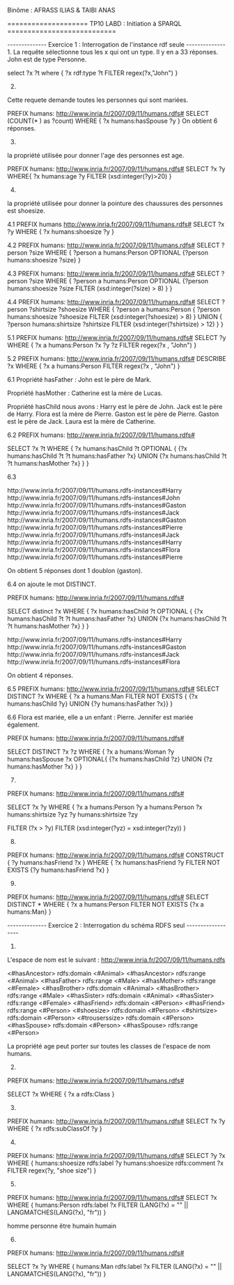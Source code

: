 Binôme : AFRASS ILIAS & TAIBI ANAS


==================== TP10 LABD : Initiation à SPARQL ===========================

-------------- Exercice 1 : Interrogation de l'instance rdf seule --------------
1.
La requête sélectionne tous les x qui ont un type.
Il y en a 33 réponses.
John est de type Personne.

select ?x ?t where {
  ?x rdf:type ?t
  FILTER regex(?x,"John")
}

2.
Cette requete demande toutes les personnes qui sont mariées.

PREFIX humans: <http://www.inria.fr/2007/09/11/humans.rdfs#>
SELECT (COUNT(* ) as ?count) WHERE {
  ?x humans:hasSpouse ?y
}
On obtient 6 réponses.

3.
la propriété utilisée pour donner l'age des personnes est age.

PREFIX humans: <http://www.inria.fr/2007/09/11/humans.rdfs#>
SELECT ?x ?y WHERE{
  ?x humans:age ?y
  FILTER (xsd:integer(?y)>20)
}

4.
la propriété utilisée pour donner la pointure des chaussures des personnes est shoesize.

4.1
PREFIX humans <http://www.inria.fr/2007/09/11/humans.rdfs#>
SELECT ?x ?y WHERE
{
    ?x humans:shoesize ?y
}

4.2
PREFIX humans: <http://www.inria.fr/2007/09/11/humans.rdfs#>
SELECT ?person ?size WHERE
{
    ?person a humans:Person
    OPTIONAL {?person humans:shoesize ?size}
}

4.3
PREFIX humans: <http://www.inria.fr/2007/09/11/humans.rdfs#>
SELECT ?person ?size WHERE
{
    ?person a humans:Person
    OPTIONAL {?person humans:shoesize ?size
        FILTER (xsd:integer(?size) > 8)
    }
}

4.4
PREFIX humans: <http://www.inria.fr/2007/09/11/humans.rdfs#>
SELECT ?person ?shirtsize ?shoesize WHERE
{
    ?person a humans:Person
    {
        ?person humans:shoesize ?shoesize
        FILTER (xsd:integer(?shoesize) > 8)
    } UNION
    {
        ?person humans:shirtsize ?shirtsize
        FILTER (xsd:integer(?shirtsize) > 12)
    }
}

5.1
PREFIX humans: <http://www.inria.fr/2007/09/11/humans.rdfs#>
SELECT ?y WHERE {
  ?x a humans:Person
  ?x  ?y ?z
  FILTER regex(?x , "John")
}

5.2
PREFIX humans: <http://www.inria.fr/2007/09/11/humans.rdfs#>
DESCRIBE ?x WHERE {
  ?x a humans:Person
  FILTER regex(?x , "John")
}

6.1
Propriété hasFather :
John est le père de Mark.

Propriété hasMother :
Catherine est la mère de Lucas.

Propriété hasChild nous avons :
Harry est le père de John.
Jack est le père de Harry.
Flora est la mère de Pierre.
Gaston est le père de Pierre.
Gaston est le père de Jack.
Laura est la mère de Catherine.

6.2
PREFIX humans: <http://www.inria.fr/2007/09/11/humans.rdfs#>

SELECT ?x ?t WHERE
{
 ?x humans:hasChild ?t
OPTIONAL {
{?x humans:hasChild ?t
?t humans:hasFather ?x}
UNION
{?x humans:hasChild ?t
?t humans:hasMother ?x}
}
}

6.3
<?xml version="1.0" ?>
<sparql xmlns='http://www.w3.org/2005/sparql-results#'>
<head>
<variable name='x'/>
<variable name='t'/>
</head>
<results>
<result>
<binding name='x'><uri>http://www.inria.fr/2007/09/11/humans.rdfs-instances#Harry</uri></binding>
<binding name='t'><uri>http://www.inria.fr/2007/09/11/humans.rdfs-instances#John</uri></binding>
</result>
<result>
<binding name='x'><uri>http://www.inria.fr/2007/09/11/humans.rdfs-instances#Gaston</uri></binding>
<binding name='t'><uri>http://www.inria.fr/2007/09/11/humans.rdfs-instances#Jack</uri></binding>
</result>
<result>
<binding name='x'><uri>http://www.inria.fr/2007/09/11/humans.rdfs-instances#Gaston</uri></binding>
<binding name='t'><uri>http://www.inria.fr/2007/09/11/humans.rdfs-instances#Pierre</uri></binding>
</result>
<result>
<binding name='x'><uri>http://www.inria.fr/2007/09/11/humans.rdfs-instances#Jack</uri></binding>
<binding name='t'><uri>http://www.inria.fr/2007/09/11/humans.rdfs-instances#Harry</uri></binding>
</result>
<result>
<binding name='x'><uri>http://www.inria.fr/2007/09/11/humans.rdfs-instances#Flora</uri></binding>
<binding name='t'><uri>http://www.inria.fr/2007/09/11/humans.rdfs-instances#Pierre</uri></binding>
</result>
</results>
</sparql>

On obtient 5 réponses dont 1 doublon (gaston).

6.4
on ajoute le mot DISTINCT.

PREFIX humans: <http://www.inria.fr/2007/09/11/humans.rdfs#>

SELECT distinct ?x  WHERE
{
 ?x humans:hasChild ?t
OPTIONAL {
{?x humans:hasChild ?t
?t humans:hasFather ?x}
UNION
{?x humans:hasChild ?t
?t humans:hasMother ?x}
}
}

<?xml version="1.0" ?>
<sparql xmlns='http://www.w3.org/2005/sparql-results#'>
<head>
<variable name='x'/>
</head>
<results>
<result>
<binding name='x'><uri>http://www.inria.fr/2007/09/11/humans.rdfs-instances#Harry</uri></binding>
</result>
<result>
<binding name='x'><uri>http://www.inria.fr/2007/09/11/humans.rdfs-instances#Gaston</uri></binding>
</result>
<result>
<binding name='x'><uri>http://www.inria.fr/2007/09/11/humans.rdfs-instances#Jack</uri></binding>
</result>
<result>
<binding name='x'><uri>http://www.inria.fr/2007/09/11/humans.rdfs-instances#Flora</uri></binding>
</result>
</results>
</sparql>

On obtient 4 réponses.

6.5
PREFIX humans: <http://www.inria.fr/2007/09/11/humans.rdfs#>
SELECT DISTINCT ?x WHERE {
  ?x a humans:Man
  FILTER NOT EXISTS {
    {?x humans:hasChild ?y}
    UNION
    {?y humans:hasFather ?x}}
}

6.6
Flora est mariée, elle a un enfant : Pierre. Jennifer est mariée également.

PREFIX humans: <http://www.inria.fr/2007/09/11/humans.rdfs#>

SELECT DISTINCT ?x ?z WHERE {
  ?x a humans:Woman
  ?y humans:hasSpouse ?x
  OPTIONAL{
  {?x humans:hasChild ?z}
  UNION
  {?z humans:hasMother ?x}
}
}

7.


PREFIX humans: <http://www.inria.fr/2007/09/11/humans.rdfs#>

SELECT ?x ?y WHERE {
?x a humans:Person
?y a humans:Person
?x humans:shirtsize ?yz
?y humans:shirtsize ?zy

FILTER (?x > ?y)
FILTER (xsd:integer(?yz) = xsd:integer(?zy))
}

8.

PREFIX humans: <http://www.inria.fr/2007/09/11/humans.rdfs#>
CONSTRUCT {
     ?y humans:hasFriend ?x
}
WHERE {
     ?x humans:hasFriend ?y
     FILTER NOT EXISTS {?y humans:hasFriend ?x}
}

9.
PREFIX humans: <http://www.inria.fr/2007/09/11/humans.rdfs#>
SELECT DISTINCT * WHERE
{
  ?x a humans:Person
  FILTER NOT EXISTS {?x a humans:Man}
}

-------------- Exercice 2 : Interrogation du schéma RDFS seul ------------------

1.
L'espace de nom est le suivant : http://www.inria.fr/2007/09/11/humans.rdfs

<#hasAncestor> rdfs:domain <#Animal>
<#hasAncestor> rdfs:range <#Animal>
<#hasFather> rdfs:range <#Male>
<#hasMother> rdfs:range <#Female>
<#hasBrother> rdfs:domain <#Animal>
<#hasBrother> rdfs:range <#Male>
<#hasSister> rdfs:domain <#Animal>
<#hasSister> rdfs:range <#Female>
<#hasFriend> rdfs:domain <#Person>
<#hasFriend> rdfs:range <#Person>
<#shoesize> rdfs:domain <#Person>
<#shirtsize> rdfs:domain <#Person>
<#trouserssize> rdfs:domain <#Person>
<#hasSpouse> rdfs:domain <#Person>
<#hasSpouse> rdfs:range <#Person>

La propriété age peut porter sur toutes les classes de l'espace de nom humans.

2.

PREFIX humans: <http://www.inria.fr/2007/09/11/humans.rdfs#>

SELECT ?x WHERE {
  ?x a rdfs:Class
}

3.

PREFIX humans: <http://www.inria.fr/2007/09/11/humans.rdfs#>
SELECT ?x ?y WHERE {
  ?x rdfs:subClassOf ?y
}

4.

PREFIX humans: <http://www.inria.fr/2007/09/11/humans.rdfs#>
SELECT ?y ?x WHERE {
  humans:shoesize rdfs:label ?y
  humans:shoesize rdfs:comment ?x
  FILTER regex(?y, "shoe size")
}

5.
PREFIX humans: <http://www.inria.fr/2007/09/11/humans.rdfs#>
SELECT ?x WHERE {
     humans:Person rdfs:label ?x
     FILTER (LANG(?x) = "" || LANGMATCHES(LANG(?x), "fr"))
}

<?xml version="1.0" ?>
<sparql xmlns='http://www.w3.org/2005/sparql-results#'>
<head>
<variable name='x'/>
</head>
<results>
<result>
<binding name='x'><literal xml:lang='fr'>homme</literal></binding>
</result>
<result>
<binding name='x'><literal xml:lang='fr'>personne</literal></binding>
</result>
<result>
<binding name='x'><literal xml:lang='fr'>être humain</literal></binding>
</result>
<result>
<binding name='x'><literal xml:lang='fr'>humain</literal></binding>
</result>
</results>
</sparql>

6.
 
 
PREFIX humans: <http://www.inria.fr/2007/09/11/humans.rdfs#>
 
SELECT ?x ?y WHERE {
     humans:Man rdfs:label ?x
     FILTER (LANG(?x) = "" || LANGMATCHES(LANG(?x), "fr"))
}
 